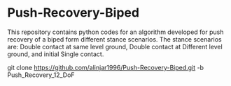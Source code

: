 # Push-Recovery-Biped
This repository contains python codes for an algorithm developed for push recovery of a biped form different stance scenarios. The stance scenarios are: Double contact at same level ground, Double contact at Different level ground, and initial Single contact.

git clone https://github.com/alinjar1996/Push-Recovery-Biped.git -b Push_Recovery_12_DoF
